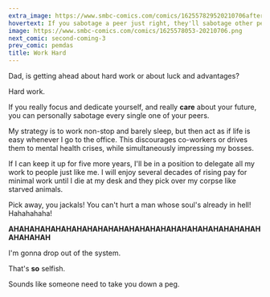 ```yaml
---
extra_image: https://www.smbc-comics.com/comics/162557829520210706after.png
hovertext: If you sabotage a peer just right, they'll sabotage other peers so you don't have to.
image: https://www.smbc-comics.com/comics/1625578053-20210706.png
next_comic: second-coming-3
prev_comic: pemdas
title: Work Hard
---
```


Dad, is getting ahead about hard work or about luck and advantages?

Hard work.

If you really focus and dedicate yourself, and really **care** about your future, you can personally sabotage every single one of your peers.

My strategy is to work non-stop and barely sleep, but then act as if life is easy whenever I go to the office. This discourages co-workers or drives them to mental health crises, while simultaneously impressing my bosses.

If I can keep it up for five more years, I'll be in a position to delegate all my work to people just like me. I will enjoy several decades of rising pay for minimal work until I die at my desk and they pick over my corpse like starved animals.

Pick away, you jackals! You can't hurt a man whose soul's already in hell! Hahahahaha!

**AHAHAHAHAHAHAHAHAHAHAHAHAHAHAHAHAHAHAHAHAHAHAHAHAHAHAHAH**

I'm gonna drop out of the system.

That's **so** selfish.

Sounds like someone need to take you down a peg.
